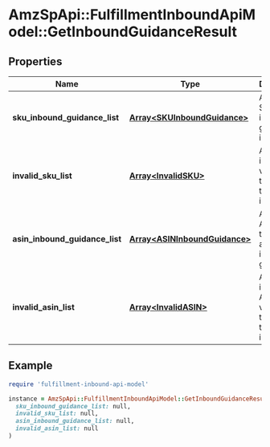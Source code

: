 # AmzSpApi::FulfillmentInboundApiModel::GetInboundGuidanceResult

## Properties

| Name | Type | Description | Notes |
| ---- | ---- | ----------- | ----- |
| **sku_inbound_guidance_list** | [**Array&lt;SKUInboundGuidance&gt;**](SKUInboundGuidance.md) | A list of SKU inbound guidance information. | [optional] |
| **invalid_sku_list** | [**Array&lt;InvalidSKU&gt;**](InvalidSKU.md) | A list of invalid SKU values and the reason they are invalid. | [optional] |
| **asin_inbound_guidance_list** | [**Array&lt;ASINInboundGuidance&gt;**](ASINInboundGuidance.md) | A list of ASINs and their associated inbound guidance. | [optional] |
| **invalid_asin_list** | [**Array&lt;InvalidASIN&gt;**](InvalidASIN.md) | A list of invalid ASIN values and the reasons they are invalid. | [optional] |

## Example

```ruby
require 'fulfillment-inbound-api-model'

instance = AmzSpApi::FulfillmentInboundApiModel::GetInboundGuidanceResult.new(
  sku_inbound_guidance_list: null,
  invalid_sku_list: null,
  asin_inbound_guidance_list: null,
  invalid_asin_list: null
)
```


